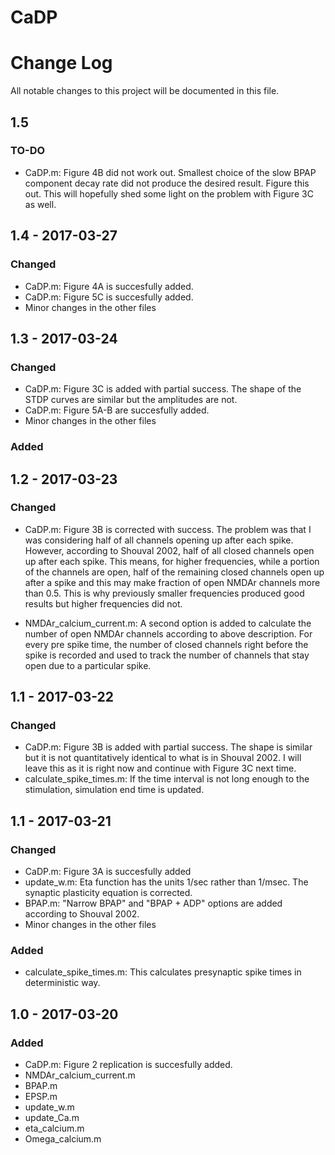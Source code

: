 # CaDP
# Change Log
All notable changes to this project will be documented in this file.

## 1.5
### TO-DO
- CaDP.m: Figure 4B did not work out. Smallest choice of the slow BPAP component decay rate did not produce the desired result. Figure this out. This will hopefully shed some light on the problem with Figure 3C as well.

## 1.4 - 2017-03-27
### Changed
- CaDP.m: Figure 4A is succesfully added.
- CaDP.m: Figure 5C is succesfully added.
- Minor changes in the other files

## 1.3 - 2017-03-24
### Changed
- CaDP.m: Figure 3C is added with partial success. The shape of the STDP curves are similar but the amplitudes are not.
- CaDP.m: Figure 5A-B are succesfully added.
- Minor changes in the other files

### Added

## 1.2 - 2017-03-23
### Changed
- CaDP.m: Figure 3B is corrected with success. The problem was that I was considering half of all channels opening up after each spike. However, according to Shouval 2002, half of all closed channels open up after each spike. This means, for higher frequencies, while a portion of the channels are open, half of the remaining closed channels open up after a spike and this may make fraction of open NMDAr channels more than 0.5. This is why previously smaller frequencies produced good results but higher frequencies did not.

- NMDAr_calcium_current.m: A second option is added to calculate the number of open NMDAr channels according to above description. For every pre spike time, the number of closed channels right before the spike is recorded and used to track the number of channels that stay open due to a particular spike.

## 1.1 - 2017-03-22
### Changed
- CaDP.m: Figure 3B is added with partial success. The shape is similar but it is not quantitatively identical to what is in Shouval 2002. I will leave this as it is right now and continue with Figure 3C next time.
- calculate_spike_times.m: If the time interval is not long enough to the stimulation, simulation end time is updated.


## 1.1 - 2017-03-21
### Changed
- CaDP.m: Figure 3A is succesfully added
- update_w.m: Eta function has the units 1/sec rather than 1/msec. The synaptic plasticity equation is corrected.
- BPAP.m: "Narrow BPAP" and "BPAP + ADP" options are added according to Shouval 2002.
- Minor changes in the other files

### Added
- calculate_spike_times.m: This calculates presynaptic spike times in deterministic way.

## 1.0 - 2017-03-20
### Added
- CaDP.m: Figure 2 replication is succesfully added.
- NMDAr_calcium_current.m
- BPAP.m
- EPSP.m
- update_w.m
- update_Ca.m
- eta_calcium.m
- Omega_calcium.m
